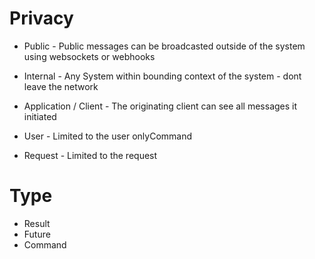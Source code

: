 # Privacy

* Public   - Public messages can be broadcasted outside of the system using websockets or webhooks
* Internal - Any System within bounding context of the system - dont leave the network


* Application / Client - The originating client can see all messages it initiated
* User - Limited to the user onlyCommand
* Request - Limited to the request


# Type

* Result
* Future
* Command